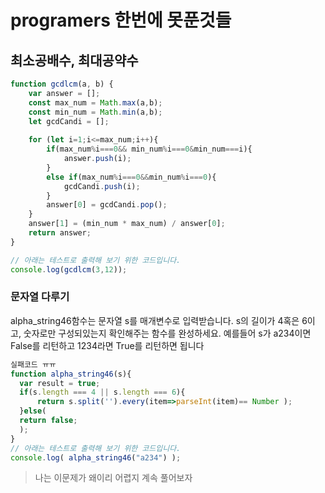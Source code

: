 # programers 한번에 못푼것들

## 최소공배수, 최대공약수

```js
function gcdlcm(a, b) {
    var answer = [];
    const max_num = Math.max(a,b);
    const min_num = Math.min(a,b);
    let gcdCandi = [];
    
    for (let i=1;i<=max_num;i++){
        if(max_num%i===0&& min_num%i===0&min_num===i){
            answer.push(i);
        }
        else if(max_num%i===0&&min_num%i===0){
            gcdCandi.push(i);
        }
        answer[0] = gcdCandi.pop();
    }
    answer[1] = (min_num * max_num) / answer[0];
    return answer;
}

// 아래는 테스트로 출력해 보기 위한 코드입니다.
console.log(gcdlcm(3,12));
```

### 문자열 다루기

alpha_string46함수는 문자열 s를 매개변수로 입력받습니다.
s의 길이가 4혹은 6이고, 숫자로만 구성되있는지 확인해주는 함수를 완성하세요.
예를들어 s가 a234이면 False를 리턴하고 1234라면 True를 리턴하면 됩니다

```js
실패코드 ㅠㅠ
function alpha_string46(s){
  var result = true;
  if(s.length === 4 || s.length === 6){
      return s.split('').every(item=>parseInt(item)== Number );
  }else(
  return false;
  );
}
// 아래는 테스트로 출력해 보기 위한 코드입니다.
console.log( alpha_string46("a234") );
```

>나는 이문제가 왜이리 어렵지 계속 풀어보자
